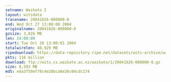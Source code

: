 ```yaml
---
setname: Waikato I
layout: witsdata
tracename: 20041026-000000-0
end: Wed Oct 27 13:00:00 2004
originalname: 20041026-000000-0
gzsize: 3,026 MB
len: 24:00:00
start: Tue Oct 26 13:00:01 2004
totalwirelen: 48,929 MB
ripedownload: https://data-repository.ripe.net/datasets/wits-archive/waikato/1/20041026-000000-0.gz
pkts: 116 million
download: ftp://wits.cs.waikato.ac.nz/waikato/1/20041026-000000-0.gz
size: 8,503 MB
md5: eda3f50ef78c4e28bca8e26c04cdc174
---
```

